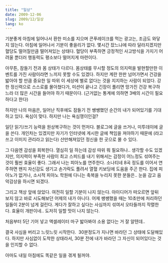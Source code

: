 ```yaml
---
title: "일상"
date: 2009-12-06
slug: 2009/12/일상
lang: ko
---
```


기분좋게 아침에 일어나서 환한 미소를 지으며 콘푸레이크를 먹는 광고는, 조금도 와닿지 않는다. 아침에 일어나서 기분이 좋을리가 없다. 몇시간 잤느냐에 따라 달라지겠지만 혈당도 떨어질만큼 떨어져있는 상태다. 혈당이 부족하면 긍정적인 사고방식을 가지기 어려울 뿐더러 행동력도 평소보다 떨어지게 마련이다.

아무튼, 잠들기 전과 몸 상태가 다르다. 몸상태를 무시할 정도의 의지력을 발현할만한 이벤트를 가진 사람이라면 느끼지 못할 수도 있겠다. 하지만 계란 한판 넘어가면서 건강을 밟아야 할 만큼 중요한 일 따위 이 세상에 별로 없다는 것을 지지하는 사람이 되었다. 강한 정신력으로 스스로를 몰아쳤다가, 미션이 끝나고 긴장이 풀리면 망가진 건강 복구하느라 더 많은 시간을 들어야 하기 때문이다. (근거없는 통계에 의하면 3배의 시간이 필요하다고 한다)

하지만 나의 마음은, 일어난 직후에도 잠들기 전 쌩쌩했던 순간의 내가 되어있기를 기대하고 있다. 욕심이 맞다. 하지만 나는 욕심쟁이인걸?

일단 읽기/쓰기 능력을 원상복구하는 것이 먼저다. 블로그에 글을 쓰거나, 미투데이에 글을 쓴다. 개인차는 있겠지만 자기가 인터넷에 게시한 글에 책임을 져야하기 때문에 (라고 쓰고 이미지 관리라고 읽는다) 산만해져있던 정신을 한 곳으로 몰 수 있다.

그 다음엔 감성을 회복한다. 열심히 일 하는데 감성 따위 뭐 필요하나.. 생각할 수도 있겠지만, 의지력이 부족한 사람이 최고 스피드를 내기 위해서는 감정이 어느정도 섞여주는 것이 훨씬 효율이 좋다. 그래서 나는 피아노를 연주한다. 소나티네 8곡 정도를 이어서 연주하면 왠지 자신감도 생기고 손가락도 풀려서 열혈 키보딩에 도움을 주곤 한다. 집에 피아노가 없거나, 소시적 피아노 학원에 다니는 축복을 누리지 못한 분들은.. 눈을 감고 음악감상을 하시면 되겠다.

그리고 책상 앞에 앉았다. 여전히 일할 기분이 나지 않는다. 아이디어가 떠오르면 앞뒤 보지 않고 바로 시도해보던 어제의 내가 아니다. 어제 쌩쌩했을 때는 10초만에 처리하던 일들이 2분이 넘게 걸린다. 게다가 잘하고 싶다는 사심까지 섞여서 오타들까지 작렬한다. 효율이 개판이네.. 도저히 일할 맛이 나지 않는다.

처음부터 5단 기어 넣고 액셀레이터 마구 밟아봐야 소용 없다는 거 잘 알텐데..

결국 사심을 버리고 느릿느릿 시작한다.  30분정도가 지나면 바라던 그 상태에 도달해있다. 하지만 사심없이 도착한 상태라서, 30분 전에 내가 바라던 그 자신이 되어있다는 것을 인지할 수 없다.

아마도 내일 아침에도 똑같은 일을 겪게 될꺼야.